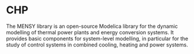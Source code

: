 # CHP
The MENSY library is an open-source Modelica library for the dynamic modelling of thermal power plants and energy conversion systems. It provides basic components for system-level modelling, in particular for the study of control systems in combined cooling, heating and power systems.
